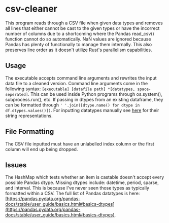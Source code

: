 # csv-cleaner
This program reads through a CSV file when given data types and removes all lines that either cannot be cast to the given types or have the incorrect number of columns due to a shortcoming where the Pandas read_csv() function cannot do so automatically. NaN values are ignored because Pandas has plenty of functionally to manage them internally. This also preserves line order as it doesn't utilize Rust's parallelism capabilities.

## Usage
The executable accepts command line arguments and rewrites the input data file to a cleaned version. Command line arguments come in the following syntax: `[executable] [datafile path] *[datatypes, space-seperated]`. This can be used inside Python programs through os.system(), subprocess.run(), etc. If passing in dtypes from an existing dataframe, they can be formatted through `' '.join([dtype.name() for dtype in df.dtypes.values()])`.
For inputting datatypes manually see [here](https://pandas.pydata.org/pandas-docs/stable/user_guide/basics.html#basics-dtypes) for their string representations.

## File Formatting
The CSV file inputted must have an unlabelled index column or the first column will end up being dropped.

## Issues
The HashMap which tests whether an item is castable doesn't accept every possible Pandas dtype. Missing dtypes include: datetime, period, sparse, and interval. This is because I've never seen those types as typically formatted within a CSV. The full list of Pandas datatypes is here: [https://pandas.pydata.org/pandas-docs/stable/user_guide/basics.html#basics-dtypes](https://pandas.pydata.org/pandas-docs/stable/user_guide/basics.html#basics-dtypes).
